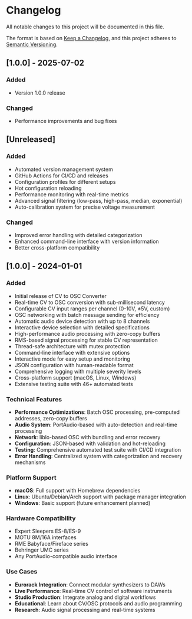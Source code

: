 # Changelog

All notable changes to this project will be documented in this file.

The format is based on [Keep a Changelog](https://keepachangelog.com/en/1.0.0/),
and this project adheres to [Semantic Versioning](https://semver.org/spec/v2.0.0.html).

## [1.0.0] - 2025-07-02

### Added
- Version 1.0.0 release

### Changed
- Performance improvements and bug fixes


## [Unreleased]

### Added
- Automated version management system
- GitHub Actions for CI/CD and releases
- Configuration profiles for different setups
- Hot configuration reloading
- Performance monitoring with real-time metrics
- Advanced signal filtering (low-pass, high-pass, median, exponential)
- Auto-calibration system for precise voltage measurement

### Changed
- Improved error handling with detailed categorization
- Enhanced command-line interface with version information
- Better cross-platform compatibility

## [1.0.0] - 2024-01-01

### Added
- Initial release of CV to OSC Converter
- Real-time CV to OSC conversion with sub-millisecond latency
- Configurable CV input ranges per channel (0-10V, ±5V, custom)
- OSC networking with batch message sending for efficiency
- Automatic audio device detection with up to 8 channels
- Interactive device selection with detailed specifications
- High-performance audio processing with zero-copy buffers
- RMS-based signal processing for stable CV representation
- Thread-safe architecture with mutex protection
- Command-line interface with extensive options
- Interactive mode for easy setup and monitoring
- JSON configuration with human-readable format
- Comprehensive logging with multiple severity levels
- Cross-platform support (macOS, Linux, Windows)
- Extensive testing suite with 46+ automated tests

### Technical Features
- **Performance Optimizations**: Batch OSC processing, pre-computed addresses, zero-copy buffers
- **Audio System**: PortAudio-based with auto-detection and real-time processing
- **Network**: liblo-based OSC with bundling and error recovery
- **Configuration**: JSON-based with validation and hot-reloading
- **Testing**: Comprehensive automated test suite with CI/CD integration
- **Error Handling**: Centralized system with categorization and recovery mechanisms

### Platform Support
- **macOS**: Full support with Homebrew dependencies
- **Linux**: Ubuntu/Debian/Arch support with package manager integration
- **Windows**: Basic support (future enhancement planned)

### Hardware Compatibility
- Expert Sleepers ES-8/ES-9
- MOTU 8M/16A interfaces
- RME Babyface/Fireface series
- Behringer UMC series
- Any PortAudio-compatible audio interface

### Use Cases
- **Eurorack Integration**: Connect modular synthesizers to DAWs
- **Live Performance**: Real-time CV control of software instruments
- **Studio Production**: Integrate analog and digital workflows
- **Educational**: Learn about CV/OSC protocols and audio programming
- **Research**: Audio signal processing and real-time systems
